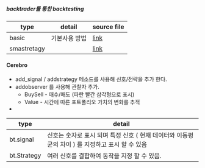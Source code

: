##### backtrader를 통한 backtesting

|type|detail|source file|
|-----|------------|----|
|basic|기본사용 방법 |[link]()|
|smastretagy||[link]()|




#### Cerebro

- add_signal / addstrategy 메소드를 사용해 신호/전략을 추가 한다. 
- addobserver 를 사용해 관찰자 추가. 
  - BuySell - 매수/매도 (파란 빨간 삼각형으로 표시) 
  - Value - 시간에 따른 포트폴리오 가치의 변화를 추적
-  


|type|detail|
|----|----------|
|bt.signal|신호는 숫자로 표시 되며 특정 신호 ( 현재 데이터와 이동평균의 차이 ) 를 지정하고 표시 할 수 있음 |
|bt.Strategy|여러 신호를 결합하여 동작을 지정 할 수 있음. |
